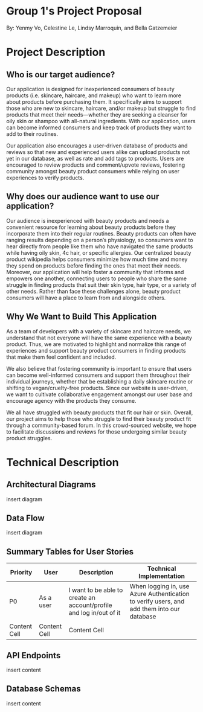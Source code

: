 # Group 1's Project Proposal
By: Yenmy Vo, Celestine Le, Lindsy Marroquin, and Bella Gatzemeier

# Project Description 

## Who is our target audience?
Our application is designed for inexperienced consumers of beauty products (i.e. skincare, haircare, and makeup) who want to learn more about products before purchasing them. It specifically aims to support those who are new to skincare, haircare, and/or makeup but struggle to find products that meet their needs—whether they are seeking a cleanser for oily skin or shampoo with all-natural ingredients. With our application, users can become informed consumers and keep track of products they want to add to their routines.

Our application also encourages a user-driven database of products and reviews so that new and experienced users alike can upload products not yet in our database, as well as rate and add tags to products. Users are encouraged to review products and comment/upvote reviews, fostering community amongst beauty product consumers while relying on user experiences to verify products. 

## Why does our audience want to use our application?
Our audience is inexperienced with beauty products and needs a convenient resource for learning about beauty products before they incorporate them into their regular routines. Beauty products can often have ranging results depending on a person’s physiology, so consumers want to hear directly from people like them who have navigated the same products while having oily skin, 4c hair, or specific allergies. Our centralized beauty product wikipedia helps consumers minimize how much time and money they spend on products before finding the ones that meet their needs. Moreover, our application will help foster a community that informs and empowers one another, connecting users to people who share the same struggle in finding products that suit their skin type, hair type, or a variety of other needs. Rather than face these challenges alone, beauty product consumers will have a place to learn from and alongside others.

## Why We Want to Build This Application
As a team of developers with a variety of skincare and haircare needs, we understand that not everyone will have the same experience with a beauty product. Thus, we are motivated to highlight and normalize this range of experiences and support beauty product consumers in finding products that make them feel confident and included.

We also believe that fostering community is important to ensure that users can become well-informed consumers and support them throughout their individual journeys, whether that be establishing a daily skincare routine or shifting to vegan/cruelty-free products. Since our website is user-driven, we want to cultivate collaborative engagement amongst our user base and encourage agency with the products they consume.

We all have struggled with beauty products that fit our hair or skin. Overall, our project aims to help those who struggle to find their beauty product fit through a community-based forum. In this crowd-sourced website, we hope to facilitate discussions and reviews for those undergoing similar beauty product struggles.

# Technical Description

## Architectural Diagrams
insert diagram

## Data Flow
insert diagram 

## Summary Tables for User Stories
|   Priority    |      User     |  Description  |  Technical Implementation  |
| ------------- | ------------- | ------------- | -------------------------- |
|      P0       |   As a user   | I want to be able to create an account/profile and log in/out of it | When logging in, use Azure Authentication to verify users, and add them into our database
| Content Cell  | Content Cell  | Content Cell  | 

## API Endpoints
insert content

## Database Schemas
insert content
